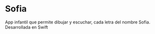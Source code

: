 # Sofia
App infantil que permite dibujar y escuchar, cada letra del nombre Sofia.
Desarrollada en Swift
